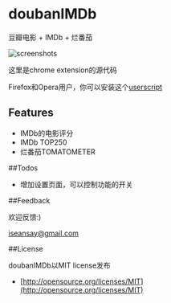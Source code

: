 # doubanIMDb

豆瓣电影 + IMDb + 烂番茄

![screenshots](http://i.imgur.com/U6MGE.jpg)	

这里是chrome extension的源代码

Firefox和Opera用户，你可以安装这个[userscript](http://userscripts.org/scripts/show/103552)


## Features

* IMDb的电影评分
* IMDb TOP250
* 烂番茄TOMATOMETER

##Todos

* 增加设置页面，可以控制功能的开关


##Feedback

欢迎反馈:)

<iseansay@gmail.com>


##License

doubanIMDb以MIT license发布

* [http://opensource.org/licenses/MIT](http://opensource.org/licenses/MIT)